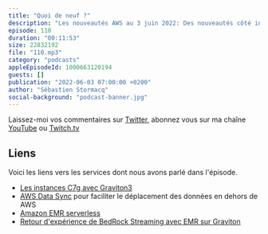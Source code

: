 ```yaml
---
title: "Quoi de neuf ?"
description: "Les nouveautés AWS au 3 juin 2022: Des nouveautés côté infrastructure puisqu'on parle de Graviton3 qui débarque dans certaines régions après avoir éte annoncé en preview à re:Invent. Une nouvelle option de AWS Data Sync pour vous aider à transfèrer des data vers d'autres cloud (Google et Microsoft) et un nouveau venu dans le monde du serverless et Big Data : EMR. Je vous explique ce que c'est pourquoi l'option serverless pourrait vous intéresser."
episode: 110
duration: "00:11:53"
size: 22832192
file: "110.mp3"
category: "podcasts"
appleEpisodeId: 1000663120194
guests: []
publication: "2022-06-03 07:00:00 +0200"
author: "Sébastien Stormacq"
social-background: "podcast-banner.jpg"
---
```


Laissez-moi vos commentaires sur [Twitter](https://twitter.com/sebsto), abonnez vous sur ma chaîne [YouTube](https://www.youtube.com/sebsto) ou [Twitch.tv](https://www.twitch.tv/sebAWS)

## Liens

Voici les liens vers les services dont nous avons parlé dans l'épisode.

- [Les instances C7g avec Graviton3](https://aws.amazon.com/blogs/aws/new-amazon-ec2-c7g-instances-powered-by-aws-graviton3-processors/)
- [AWS Data Sync](https://aws.amazon.com/blogs/aws/new-for-aws-datasync-move-data-between-aws-and-google-cloud-storage-or-aws-and-microsoft-azure-files/) pour faciliter le déplacement des données en dehors de AWS
- [Amazon EMR serverless](https://aws.amazon.com/blogs/aws/amazon-emr-serverless-now-generally-available-run-big-data-applications-without-managing-servers/)
- [Retour d'expérience de BedRock Streaming avec EMR sur Graviton](https://stormacq.com/podcasts/episode_097/index.html)

